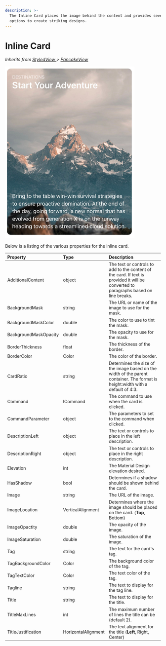 ```yaml
---
description: >-
  The Inline Card places the image behind the content and provides several
  options to create striking designs.
---
```


# Inline Card

_Inherits from_ [_StyledView_ ](../styled-view.md)_&gt;_ [_PancakeView_](https://github.com/sthewissen/Xamarin.Forms.PancakeView)

![Inline Card](../../../.gitbook/assets/image%20%2838%29.png)

Below is a listing of the various properties for the inline card.

| Property | Type | Description |
| :--- | :--- | :--- |
| AdditionalContent | object | The text or controls to add to the content of the card.  If text is provided it will be converted to paragraphs based on line breaks. |
| BackgroundMask | string | The URL or name of the image to use for the mask. |
| BackgroundMaskColor | double | The color to use to tint the mask. |
| BackgroundMaskOpacity | double | The opacity to use for the mask. |
| BorderThickness | float | The thickness of the border. |
| BorderColor | Color | The color of the border. |
| CardRatio | string | Determines the size of the image based on the width of the parent container. The format is height:width with a default of 4:3. |
| Command | ICommand | The command to use when the card is clicked. |
| CommandParameter | object | The parameters to set to the command when clicked. |
| DescriptionLeft | object | The text or controls to place in the left description. |
| DescriptionRight | object | The text or controls to place in the right description. |
| Elevation | int | The Material Design elevation desired. |
| HasShadow | bool | Determines if a shadow should be shown behind the card. |
| Image | string | The URL of the image. |
| ImageLocation | VerticalAlignment | Determines where the image should be placed on the card. \(**Top**, Bottom\) |
| ImageOpactity | double | The opacity of the image. |
| ImageSaturation | double | The saturation of the image. |
| Tag | string | The text for the card's tag. |
| TagBackgroundColor | Color | The background color of the tag. |
| TagTextColor | Color | The text color of the tag. |
| Tagline | string | The text to display for the tag line. |
| Title | string | The text to display for the title. |
| TitleMaxLines | int | The maximum number of lines the title can be \(default 2\). |
| TitleJustification | HorizontalAlignment | The text alignment for the title \(**Left**, Right, Center\) |

